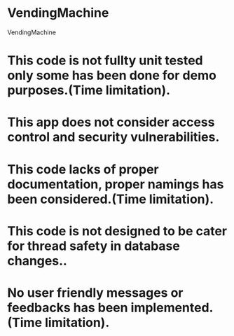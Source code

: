 # VendingMachine
VendingMachine 


# This code is not fullty unit tested only some has been done for demo purposes.(Time limitation).
# This app does not consider access control and security vulnerabilities.
# This code lacks of proper documentation, proper namings has been considered.(Time limitation).
# This code is not designed to be cater for thread safety in database changes..
# No user friendly messages or feedbacks has been implemented.(Time limitation).
